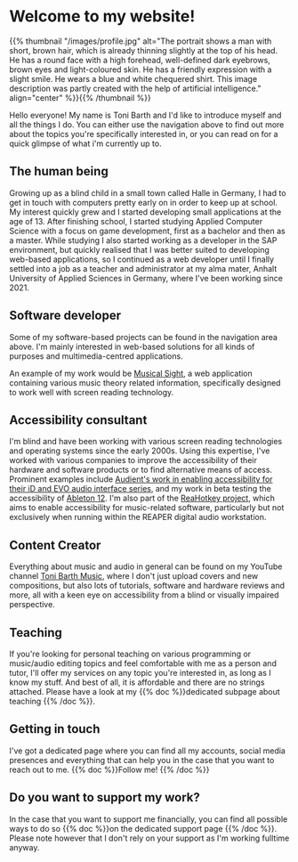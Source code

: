 <!--
.. title: Welcome
.. slug: index
.. date: 2022-11-23 16:41:04 UTC+01:00
.. tags: 
.. category: 
.. link: 
.. description: 
.. type: text
-->

# Welcome to my website!

{{% thumbnail "/images/profile.jpg" alt="The portrait shows a man with short, brown hair, which is already thinning slightly at the top of his head. He has a round face with a high forehead, well-defined dark eyebrows, brown eyes and light-coloured skin. He has a friendly expression with a slight smile. He wears a blue and white chequered shirt. This image description was partly created with the help of artificial intelligence." align="center" %}}{{% /thumbnail %}}

Hello everyone! My name is Toni Barth and I'd like to introduce myself and all the things I do. You can either use the navigation above to find out more about the topics you're specifically interested in, or you can read on for a quick glimpse of what i'm currently up to.

## The human being

Growing up as a blind child in a small town called Halle in Germany, I had to get in touch with computers pretty early on in order to keep up at school. My interest quickly grew and I started developing small applications at the age of 13. After finishing school, I started studying Applied Computer Science with a focus on game development, first as a bachelor and then as a master. While studying I also started working as a developer in the SAP environment, but quickly realised that I was better suited to developing web-based applications, so I continued as a web developer until I finally settled into a job as a teacher and administrator at my alma mater, Anhalt University of Applied Sciences in Germany, where I've been working since 2021.

## Software developer

Some of my software-based projects can be found in the navigation area above. I'm mainly interested in web-based solutions for all kinds of purposes and multimedia-centred applications. 

An example of my work would be [Musical Sight](https://timtam.github.io/musicalsight), a web application containing various music theory related information, specifically designed to work well with screen reading technology.

## Accessibility consultant

I'm blind and have been working with various screen reading technologies and operating systems since the early 2000s. Using this expertise, I've worked with various companies to improve the accessibility of their hardware and software products or to find alternative means of access. 
Prominent examples include [Audient's work in enabling accessibility for their iD and EVO audio interface series](https://audient.com/2023/08/14/accessibility-app/), and my work in beta testing the accessibility of [Ableton 12](https://www.ableton.com/en/).
I'm also part of the [ReaHotkey project](https://github.com/MatejGolian/ReaHotkey), which aims to enable accessibility for music-related software, particularly but not exclusively when running within the REAPER digital audio workstation.

## Content Creator

Everything about music and audio in general can be found on my YouTube channel [Toni Barth Music](https://www.youtube.com/@tonibarthmusic), where I don't just upload covers and new compositions, but also lots of tutorials, software and hardware reviews and more, all with a keen eye on accessibility from a blind or visually impaired perspective.

## Teaching

If you're looking for personal teaching on various programming or music/audio editing topics and feel comfortable with me as a person and tutor, I'll offer my services on any topic you're interested in, as long as I know my stuff. And best of all, it is affordable and there are no strings attached. Please have a look at my {{% doc %}}dedicated subpage about teaching <teaching>{{% /doc %}}.

## Getting in touch

I've got a dedicated page where you can find all my accounts, social media presences and everything that can help you in the case that you want to reach out to me. {{% doc %}}Follow me! <contact>{{% /doc %}}

## Do you want to support my work?

In the case that you want to support me financially, you can find all possible ways to do so {{% doc %}}on the dedicated support page <support>{{% /doc %}}. Please note however that I don't rely on your support as I'm working fulltime anyway.
